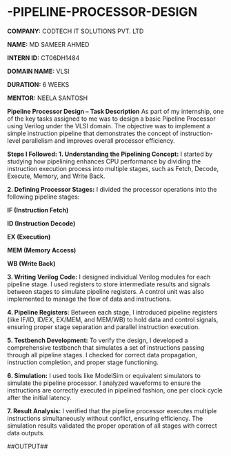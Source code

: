# -PIPELINE-PROCESSOR-DESIGN

**COMPANY:** CODTECH IT SOLUTIONS PVT. LTD

**NAME:** MD SAMEER AHMED

**INTERN ID:** CT06DH1484

**DOMAIN NAME:** VLSI

**DURATION:** 6 WEEKS

**MENTOR:** NEELA SANTOSH

**Pipeline Processor Design – Task Description**
As part of my internship, one of the key tasks assigned to me was to design a basic Pipeline Processor using Verilog under the VLSI domain. The objective was to implement a simple instruction pipeline that demonstrates the concept of instruction-level parallelism and improves overall processor efficiency.

**Steps I Followed:**
**1. Understanding the Pipelining Concept:**
I started by studying how pipelining enhances CPU performance by dividing the instruction execution process into multiple stages, such as Fetch, Decode, Execute, Memory, and Write Back.

**2. Defining Processor Stages:**
I divided the processor operations into the following pipeline stages:

**IF (Instruction Fetch)**

**ID (Instruction Decode)**

**EX (Execution)**

**MEM (Memory Access)**

**WB (Write Back)**

**3. Writing Verilog Code:**
I designed individual Verilog modules for each pipeline stage. I used registers to store intermediate results and signals between stages to simulate pipeline registers. A control unit was also implemented to manage the flow of data and instructions.

**4. Pipeline Registers:**
Between each stage, I introduced pipeline registers (like IF/ID, ID/EX, EX/MEM, and MEM/WB) to hold data and control signals, ensuring proper stage separation and parallel instruction execution.

**5. Testbench Development:**
To verify the design, I developed a comprehensive testbench that simulates a set of instructions passing through all pipeline stages. I checked for correct data propagation, instruction completion, and proper stage functioning.

**6. Simulation:**
I used tools like ModelSim or equivalent simulators to simulate the pipeline processor. I analyzed waveforms to ensure the instructions are correctly executed in pipelined fashion, one per clock cycle after the initial latency.

**7. Result Analysis:**
I verified that the pipeline processor executes multiple instructions simultaneously without conflict, ensuring efficiency. The simulation results validated the proper operation of all stages with correct data outputs.

##OUTPUT##
